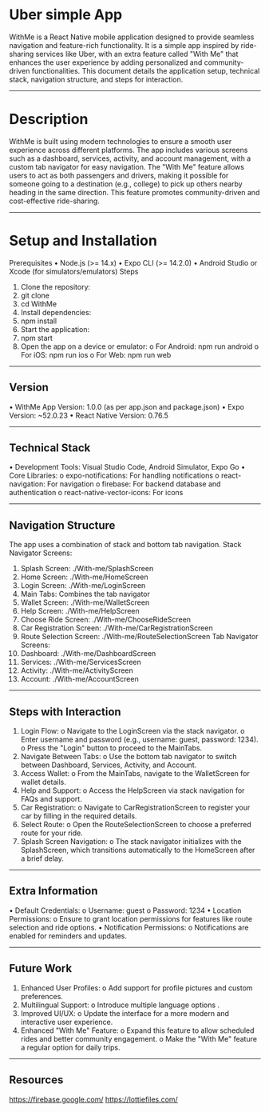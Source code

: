 # Uber simple App 
WithMe is a React Native mobile application designed to provide seamless navigation and feature-rich functionality. It is a simple app inspired by ride-sharing services like Uber, with an extra feature called "With Me" that enhances the user experience by adding personalized and community-driven functionalities. This document details the application setup, technical stack, navigation structure, and steps for interaction.
________________________________________
# Description
WithMe is built using modern technologies to ensure a smooth user experience across different platforms. The app includes various screens such as a dashboard, services, activity, and account management, with a custom tab navigator for easy navigation. The "With Me" feature allows users to act as both passengers and drivers, making it possible for someone going to a destination (e.g., college) to pick up others nearby heading in the same direction. This feature promotes community-driven and cost-effective ride-sharing.


________________________________________
# Setup and Installation
Prerequisites
•	Node.js (>= 14.x)
•	Expo CLI (>= 14.2.0)
•	Android Studio or Xcode (for simulators/emulators)
Steps
1.	Clone the repository: 
2.	git clone <repository-url>
3.	cd WithMe
4.	Install dependencies: 
5.	npm install
6.	Start the application: 
7.	npm start
8.	Open the app on a device or emulator: 
o	For Android: npm run android
o	For iOS: npm run ios
o	For Web: npm run web
________________________________________
## Version
•	WithMe App Version: 1.0.0 (as per app.json and package.json)
•	Expo Version: ~52.0.23
•	React Native Version: 0.76.5
________________________________________
## Technical Stack
•	Development Tools: Visual Studio Code, Android Simulator, Expo Go
•	Core Libraries: 
o	expo-notifications: For handling notifications
o	react-navigation: For navigation
o	firebase: For backend database and authentication
o	react-native-vector-icons: For icons
________________________________________
## Navigation Structure
The app uses a combination of stack and bottom tab navigation.
Stack Navigator Screens:
1.	Splash Screen: ./With-me/SplashScreen
2.	Home Screen: ./With-me/HomeScreen
3.	Login Screen: ./With-me/LoginScreen
4.	Main Tabs: Combines the tab navigator
5.	Wallet Screen: ./With-me/WalletScreen
6.	Help Screen: ./With-me/HelpScreen
7.	Choose Ride Screen: ./With-me/ChooseRideScreen
8.	Car Registration Screen: ./With-me/CarRegistrationScreen
9.	Route Selection Screen: ./With-me/RouteSelectionScreen
Tab Navigator Screens:
1.	Dashboard: ./With-me/DashboardScreen
2.	Services: ./With-me/ServicesScreen
3.	Activity: ./With-me/ActivityScreen
4.	Account: ./With-me/AccountScreen
________________________________________
## Steps with Interaction
1.	Login Flow:
o	Navigate to the LoginScreen via the stack navigator.
o	Enter username and password (e.g., username: guest, password: 1234).
o	Press the "Login" button to proceed to the MainTabs.
2.	Navigate Between Tabs:
o	Use the bottom tab navigator to switch between Dashboard, Services, Activity, and Account.
3.	Access Wallet:
o	From the MainTabs, navigate to the WalletScreen for wallet details.
4.	Help and Support:
o	Access the HelpScreen via stack navigation for FAQs and support.
5.	Car Registration:
o	Navigate to CarRegistrationScreen to register your car by filling in the required details.
6.	Select Route:
o	Open the RouteSelectionScreen to choose a preferred route for your ride.
7.	Splash Screen Navigation:
o	The stack navigator initializes with the SplashScreen, which transitions automatically to the HomeScreen after a brief delay.
________________________________________
## Extra Information
•	Default Credentials: 
o	Username: guest
o	Password: 1234
•	Location Permissions: 
o	Ensure to grant location permissions for features like route selection and ride options.
•	Notification Permissions: 
o	Notifications are enabled for reminders and updates.
________________________________________
## Future Work
1.	Enhanced User Profiles: 
o	Add support for profile pictures and custom preferences.
2.	Multilingual Support: 
o	Introduce multiple language options .
3.	Improved UI/UX: 
o	Update the interface for a more modern and interactive user experience. 
4.	Enhanced "With Me" Feature:
o	Expand this feature to allow scheduled rides and better community engagement.
o	Make the "With Me" feature a regular option for daily trips.

________________________________________
## Resources 
https://firebase.google.com/
https://lottiefiles.com/

